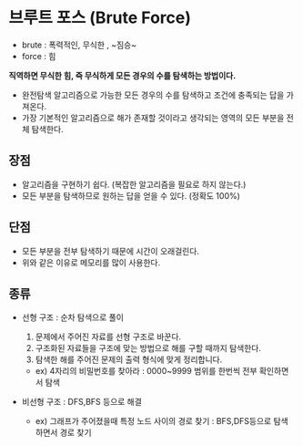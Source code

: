 # 브루트 포스 (Brute Force)

- brute : 폭력적인, 무식한 , ~짐승~
- force : 힘

**직역하면 무식한 힘, 즉 무식하게 모든 경우의 수를 탐색하는 방법이다.**<br />

- 완전탐색 알고리즘으로 가능한 모든 경우의 수를 탐색하고 조건에 충족되는 답을 가져온다.
- 가장 기본적인 알고리즘으로 해가 존재할 것이라고 생각되는 영역의 모든 부분을 전체 탐색한다.

## 장점

- 알고리즘을 구현하기 쉽다. (복잡한 알고리즘을 필요로 하지 않는다.)
- 모든 부분을 탐색하므로 원하는 답을 얻을 수 있다. (정확도 100%)

## 단점

- 모든 부분을 전부 탐색하기 때문에 시간이 오래걸린다.
- 위와 같은 이유로 메모리를 많이 사용한다.

## 종류

- 선형 구조 : 순차 탐색으로 풀이

  1. 문제에서 주어진 자료를 선형 구조로 바꾼다.
  2. 구조화된 자료들을 구조에 맞는 방법으로 해를 구할 때까지 탐색한다.
  3. 탐색한 해를 주어진 문제의 출력 형식에 맞게 정리합니다.

  - ex) 4자리의 비밀번호를 찾아라 : 0000~9999 범위를 한번씩 전부 확인하면서 탐색

- 비선형 구조 : DFS,BFS 등으로 해결
  - ex) 그래프가 주어졌을때 특정 노드 사이의 경로 찾기 : BFS,DFS등으로 탐색하면서 경로 찾기
